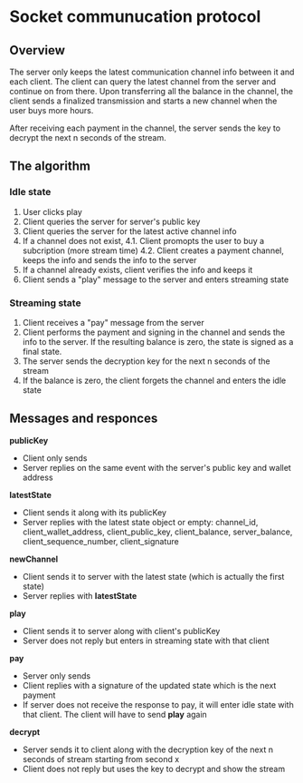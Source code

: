 # Socket communucation protocol

## Overview
The server only keeps the latest communication channel info between it and each client. The client can query the latest channel from the server and continue on from there. Upon transferring all the balance in the channel, the client sends a finalized transmission and starts a new channel when the user buys more hours.

After receiving each payment in the channel, the server sends the key to decrypt the next n seconds of the stream.

## The algorithm

### Idle state
1. User clicks play
2. Client queries the server for server's public key
3. Client queries the server for the latest active channel info
4. If a channel does not exist,
4.1. Client promopts the user to buy a subcription (more stream time)
4.2. Client creates a payment channel, keeps the info and sends the info to the server
5. If a channel already exists, client verifies the info and keeps it
6. Client sends a "play" message to the server and enters streaming state

### Streaming state
1. Client receives a "pay" message from the server
2. Client performs the payment and signing in the channel and sends the info to the server. If the resulting balance is zero, the state is signed as a final state.
3. The server sends the decryption key for the next n seconds of the stream
4. If the balance is zero, the client forgets the channel and enters the idle state

## Messages and responces

**publicKey**
- Client only sends
- Server replies on the same event with the server's public key and wallet address

**latestState**
- Client sends it along with its publicKey
- Server replies with the latest state object or empty: channel_id, client_wallet_address, client_public_key, client_balance, server_balance, client_sequence_number, client_signature

**newChannel**
- Client sends it to server with the latest state (which is actually the first state)
- Server replies with **latestState**

**play**
- Client sends it to server along with client's publicKey
- Server does not reply but enters in streaming state with that client

**pay**
- Server only sends
- Client replies with a signature of the updated state which is the next payment
- If server does not receive the response to pay, it will enter idle state with that client. The client will have to send **play** again

**decrypt**
- Server sends it to client along with the decryption key of the next n seconds of stream starting from second x
- Client does not reply but uses the key to decrypt and show the stream

